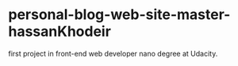 # personal-blog-web-site-master-hassanKhodeir
first project in front-end web developer nano degree at Udacity.

